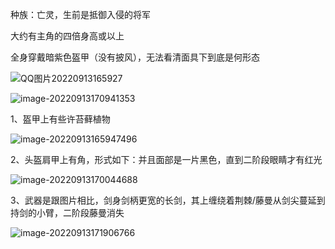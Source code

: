 种族：亡灵，生前是抵御入侵的将军

大约有主角的四倍身高或以上

全身穿戴暗紫色盔甲（没有披风），无法看清面具下到底是何形态

![QQ图片20220913165927](C:\Users\24552\Desktop\QQ图片20220913165927.jpg)

![image-20220913170941353](C:\Users\24552\AppData\Roaming\Typora\typora-user-images\image-20220913170941353.png)



1、盔甲上有些许苔藓植物

![image-20220913165947496](C:\Users\24552\AppData\Roaming\Typora\typora-user-images\image-20220913165947496.png)



2、头盔肩甲上有角，形式如下：并且面部是一片黑色，直到二阶段眼睛才有红光

![image-20220913170044688](C:\Users\24552\AppData\Roaming\Typora\typora-user-images\image-20220913170044688.png)



3、武器是跟图片相比，剑身剑柄更宽的长剑，其上缠绕着荆棘/藤曼从剑尖蔓延到持剑的小臂，二阶段藤曼消失

![image-20220913171906766](C:\Users\24552\AppData\Roaming\Typora\typora-user-images\image-20220913171906766.png)





